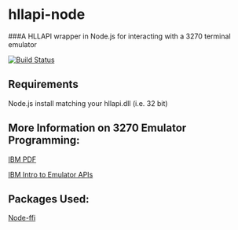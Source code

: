 hllapi-node
===========

###A HLLAPI wrapper in Node.js for interacting with a 3270 terminal emulator

[![Build Status](https://travis-ci.org/Chris-Cullins/hllapi-node.svg?branch=development)](https://travis-ci.org/Chris-Cullins/hllapi-node)

Requirements
------------
Node.js install matching your hllapi.dll (i.e. 32 bit)


More Information on 3270 Emulator Programming:
----------------------------------------------
[IBM PDF](http://publib.boulder.ibm.com/infocenter/pcomhelp/v5r9/topic/com.ibm.pcomm.doc/books/pdf/emulator_programmingV58.pdf)

[IBM Intro to Emulator APIs](http://publib.boulder.ibm.com/infocenter/pcomhelp/v5r9/index.jsp?topic=/com.ibm.pcomm.doc/books/html/emulator_programming06.htm)


Packages Used:
--------------

[Node-ffi](https://github.com/rbranson/node-ffi)



